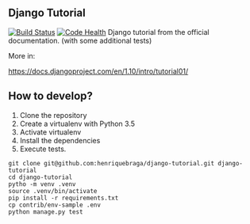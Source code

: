 ## Django Tutorial
[![Build Status](https://travis-ci.org/henriquebraga/django-tutorial.svg?branch=master)](https://travis-ci.org/henriquebraga/django-tutorial)
[![Code Health](https://landscape.io/github/henriquebraga/django-tutorial/master/landscape.svg?style=flat)](https://landscape.io/github/henriquebraga/django-tutorial/master)
Django tutorial from the official documentation.
(with some additional tests)

More in:

https://docs.djangoproject.com/en/1.10/intro/tutorial01/

## How to develop?

1. Clone the repository
2. Create a virtualenv with Python 3.5
3. Activate virtualenv
4. Install the dependencies
5. Execute tests.

```console
git clone git@github.com:henriquebraga/django-tutorial.git django-tutorial
cd django-tutorial
pytho -m venv .venv
source .venv/bin/activate
pip install -r requirements.txt
cp contrib/env-sample .env
python manage.py test
```
